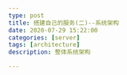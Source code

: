 ```yaml
---
type: post
title: 搭建自己的服务(二)--系统架构
date: 2020-07-29 15:22:00
categories: [server]
tags: [architecture]
description: 整体系统架构

---
```

